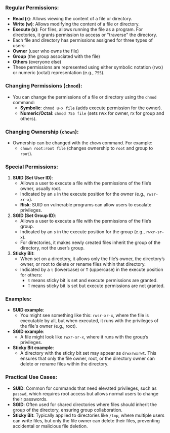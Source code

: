### Regular Permissions:
- **Read (r)**: Allows viewing the content of a file or directory.
- **Write (w)**: Allows modifying the content of a file or directory.
- **Execute (x)**: For files, allows running the file as a program. For directories, it grants permission to access or "traverse" the directory.
- Each file and directory has permissions assigned for three types of users:
- **Owner** (user who owns the file)
- **Group** (the group associated with the file)
- **Others** (everyone else)
- These permissions are represented using either symbolic notation (rwx) or numeric (octal) representation (e.g., `755`).



### Changing Permissions (`chmod`):
- You can change the permissions of a file or directory using the `chmod` command:
    - **Symbolic**: `chmod u+x file` (adds execute permission for the owner).
    - **Numeric/Octal**: `chmod 755 file` (sets rwx for owner, rx for group and others).



### Changing Ownership (`chown`):
- Ownership can be changed with the `chown` command. For example:
    - `chown root:root file` (changes ownership to `root` and group to `root`).



### Special Permissions:
1. **SUID (Set User ID)**:
    - Allows a user to execute a file with the permissions of the file’s owner, usually root.
    - Indicated by an `s` in the execute position for the owner (e.g., `rwsr-xr-x`).
    - **Risk**: SUID on vulnerable programs can allow users to escalate privileges.
2. **SGID (Set Group ID)**:
    - Allows a user to execute a file with the permissions of the file’s group.
    - Indicated by an `s` in the execute position for the group (e.g., `rwxr-sr-x`).
    - For directories, it makes newly created files inherit the group of the directory, not the user’s group.
3. **Sticky Bit**:
    - When set on a directory, it allows only the file’s owner, the directory’s owner, or root to delete or rename files within that directory.
    - Indicated by a `t` (lowercase) or `T` (uppercase) in the execute position for others:
        - `t` means sticky bit is set and execute permissions are granted.
        - `T` means sticky bit is set but execute permissions are not granted.



### Examples:
- **SUID example**:
    - You might see something like this: `rwsr-xr-x`, where the file is executable by all, but when executed, it runs with the privileges of the file's owner (e.g., root).
- **SGID example**:
    - A file might look like `rwxr-sr-x`, where it runs with the group’s privileges.
- **Sticky Bit example**:
    - A directory with the sticky bit set may appear as `drwxrwxrwt`. This ensures that only the file owner, root, or the directory owner can delete or rename files within the directory.



### Practical Use Cases:
- **SUID**: Common for commands that need elevated privileges, such as `passwd`, which requires root access but allows normal users to change their passwords.
- **SGID**: Often used for shared directories where files should inherit the group of the directory, ensuring group collaboration.
- **Sticky Bit**: Typically applied to directories like `/tmp`, where multiple users can write files, but only the file owner can delete their files, preventing accidental or malicious file deletion.